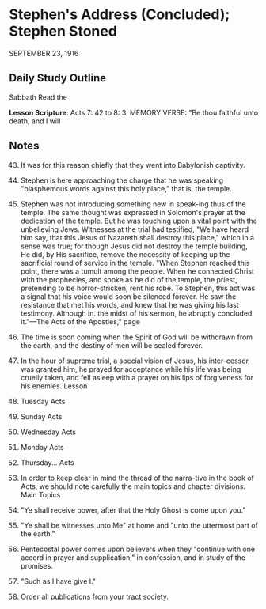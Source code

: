 # Stephen's Address (Concluded); Stephen Stoned
SEPTEMBER 23, 1916

## Daily Study Outline

Sabbath Read the

**Lesson Scripture**: Acts 7: 42 to 8: 3. MEMORY VERSE: "Be thou faithful unto death, and I will

## Notes

43. It was for this reason chiefly that they went into Babylonish captivity.

2. Stephen is here approaching the charge that he was speaking "blasphemous words against this holy place," that is, the temple.

3. Stephen was not introducing something new in speak-ing thus of the temple. The same thought was expressed in Solomon's prayer at the dedication of the temple. But he was touching upon a vital point with the unbelieving Jews. Witnesses at the trial had testified, "We have heard him say, that this Jesus of Nazareth shall destroy this place," which in a sense was true; for though Jesus did not destroy the temple building, He did, by His sacrifice, remove the necessity of keeping up the sacrificial round of service in the temple. "When Stephen reached this point, there was a tumult among the people. When he connected Christ with the prophecies, and spoke as he did of the temple, the priest, pretending to be horror-stricken, rent his robe. To Stephen, this act was a signal that his voice would soon be silenced forever. He saw the resistance that met his words, and knew that he was giving his last testimony. Although in. the midst of his sermon, he abruptly concluded it."—The Acts of the Apostles," page

137. The time is soon coming when the Spirit of God will be withdrawn from the earth, and the destiny of men will be sealed forever.

8. In the hour of supreme trial, a special vision of Jesus, his inter-cessor, was granted him, he prayed for acceptance while his life was being cruelly taken, and fell asleep with a prayer on his lips of forgiveness for his enemies. Lesson

1. Tuesday Acts

4. Sunday Acts

2. Wednesday Acts

5. Monday Acts

3. Thursday... Acts

3. In order to keep clear in mind the thread of the narra-tive in the book of Acts, we should note carefully the main topics and chapter divisions. Main Topics

2. "Ye shall receive power, after that the Holy Ghost is come upon you."

3. "Ye shall be witnesses unto Me" at home and "unto the uttermost part of the earth."

4. Pentecostal power comes upon believers when they "continue with one accord in prayer and supplication," in confession, and in study of the promises.

6. "Such as I have give I."

00. Order all publications from your tract society.
